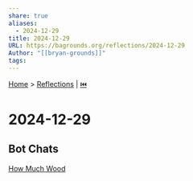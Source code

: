 ```yaml
---
share: true
aliases:
  - 2024-12-29
title: 2024-12-29
URL: https://bagrounds.org/reflections/2024-12-29
Author: "[[bryan-grounds]]"
tags: 
---
```

[Home](../index.md) > [Reflections](./index.md) | [⏮️](./2024-12-28.md)  
# 2024-12-29  
## Bot Chats  
[How Much Wood](../bot-chats/how-much-wood.md)  
